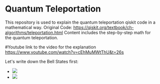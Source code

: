 # Quantum Teleportation


This repository is used to explain the quantum teleportation qiskit code in a mathematical way. 
Original Code: https://qiskit.org/textbook/ch-algorithms/teleportation.html
Content includes the step-by-step math for the quantum teleportation. 


#Youtube link to the video for the explanation
https://www.youtube.com/watch?v=cEhMuMWtThU&t=26s


Let's write down the Bell States first:
- <img src="https://render.githubusercontent.com/render/math?math=\left|\Psi^{+}\right\rangle =\frac{1}{\sqrt{2}}\left(\left|11\right\rangle %2B \left|00\right\rangle \right)">
- <img src="https://render.githubusercontent.com/render/math?math=\left|\Phi^{+}\right\rangle =\frac{1}{\sqrt{2}}\left(\left|10\right\rangle %2B\left|01\right\rangle \right)">

